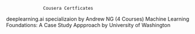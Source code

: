                   Cousera Certficates 
deeplearning.ai specializaion by Andrew NG (4 Courses) 
Machine Learning Foundations: A Case Study Appproach by University of Washington 
